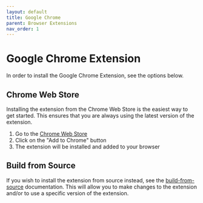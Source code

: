 ```yaml
---
layout: default
title: Google Chrome
parent: Browser Extensions
nav_order: 1
---
```


# Google Chrome Extension
In order to install the Google Chrome Extension, see the options below.

## Chrome Web Store
Installing the extension from the Chrome Web Store is the easiest way to get started. This ensures that you are always using the latest version of the extension.

1. Go to the [Chrome Web Store](https://chromewebstore.google.com/detail/aliasvault/bmoggiinmnodjphdjnmpcnlleamkfedj)
2. Click on the "Add to Chrome" button
3. The extension will be installed and added to your browser

## Build from Source
If you wish to install the extension from source instead, see the [build-from-source](build-from-source.md) documentation. This will allow you to make changes to the extension and/or to use a specific version of the extension.